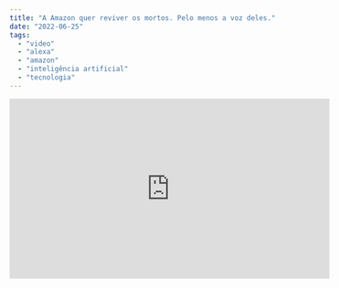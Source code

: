 ```yaml
---
title: "A Amazon quer reviver os mortos. Pelo menos a voz deles."
date: "2022-06-25"
tags: 
  - "video"
  - "alexa"
  - "amazon"
  - "inteligência artificial"
  - "tecnologia"
---
```


<iframe width="560" height="315" src="https://www.youtube.com/embed/dQxeJS2J3M4" title="YouTube video player" frameborder="0" allow="accelerometer; autoplay; clipboard-write; encrypted-media; gyroscope; picture-in-picture" allowfullscreen></iframe>

